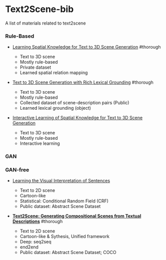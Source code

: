 # Text2Scene-bib
A list of materials related to text2scene

### Rule-Based
* [Learning Spatial Knowledge for Text to 3D Scene Generation](Text23DSence-LearningSpatialKnowledge.pdf) #thorough
  - Text to 3D scene
  - Mostly rule-based
  - Private dataset
  - Learned spatial relation mapping

* [Text to 3D Scene Generation with Rich Lexical Grounding](Textto3DSceneGenerationwithRichLexicalGrounding.pdf) #thorough
  - Text to 3D scene
  - Mostly rule-based
  - Collected dataset of scene-description pairs (Public)
  - Learned lexical grounding (object)

* [Interactive Learning of Spatial Knowledge for Text to 3D Scene Generation
](InteractiveLearningofSpatialKnowledgeforTextto3DSceneGeneration.pdf)
  - Text to 3D scene
  - Mostly rule-based
  - Interactive learning

### GAN

### GAN-free
* [Learning the Visual Interpretation of Sentences](LearningVisualInterpretationofSentences.pdf)
  - Text to 2D scene
  - Cartoon-like
  - Statistical: Conditional Random Field (CRF)
  - Public dataset: Abstract Scene Dataset

* **[Text2Scene: Generating Compositional Scenes from Textual Descriptions](Text2Scene.pdf)** #thorough
  - Text to 2D scene
  - Cartoon-like & Sythesis, Unified framework
  - Deep: seq2seq
  - end2end
  - Public dataset: Abstract Scene Dataset; COCO
  
